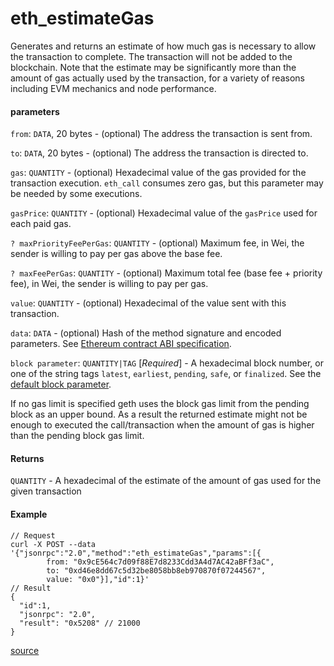 # eth\_estimateGas

Generates and returns an estimate of how much gas is necessary to allow the transaction to complete. The transaction will not be added to the blockchain. Note that the estimate may be significantly more than the amount of gas actually used by the transaction, for a variety of reasons including EVM mechanics and node performance.

#### parameters

`from`: `DATA`, 20 bytes - (optional) The address the transaction is sent from.

`to`: `DATA`, 20 bytes - (optional) The address the transaction is directed to.

`gas`: `QUANTITY` - (optional) Hexadecimal value of the gas provided for the transaction execution. `eth_call` consumes zero gas, but this parameter may be needed by some executions.

`gasPrice`: `QUANTITY` - (optional) Hexadecimal value of the `gasPrice` used for each paid gas.

`? maxPriorityFeePerGas`: `QUANTITY` - (optional) Maximum fee, in Wei, the sender is willing to pay per gas above the base fee.

`? maxFeePerGas`: `QUANTITY` - (optional) Maximum total fee (base fee + priority fee), in Wei, the sender is willing to pay per gas.

`value`: `QUANTITY` - (optional) Hexadecimal of the value sent with this transaction.

`data`: `DATA` - (optional) Hash of the method signature and encoded parameters. See [Ethereum contract ABI specification](https://docs.soliditylang.org/en/latest/abi-spec.html).

`block parameter`: `QUANTITY|TAG` \[_Required_] - A hexadecimal block number, or one of the string tags `latest`, `earliest`, `pending`, `safe`, or `finalized`. See the [default block parameter](https://ethereum.org/en/developers/docs/apis/json-rpc/#default-block).

If no gas limit is specified geth uses the block gas limit from the pending block as an upper bound. As a result the returned estimate might not be enough to executed the call/transaction when the amount of gas is higher than the pending block gas limit.

#### Returns

`QUANTITY` - A hexadecimal of the estimate of the amount of gas used for the given transaction

#### Example

```
// Request
curl -X POST --data '{"jsonrpc":"2.0","method":"eth_estimateGas","params":[{
        from: "0x9cE564c7d09f88E7d8233Cdd3A4d7AC42aBFf3aC", 
        to: "0xd46e8dd67c5d32be8058bb8eb970870f07244567", 
        value: "0x0"}],"id":1}'
// Result
{
  "id":1,
  "jsonrpc": "2.0",
  "result": "0x5208" // 21000
}
```

[source](https://ethereum.org/en/developers/docs/apis/json-rpc/#eth\_estimategas)
